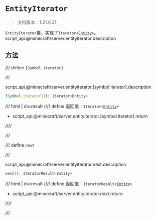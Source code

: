 # `EntityIterator`

> 文档版本：1.21.0.21

`EntityIterator`类，实现了<code>Iterator&lt;<a href="../entity/">Entity</a>&gt;</code>。script_api.@minecraft/server.entityiterator.description

## 方法

/// define
`[Symbol.iterator]`


///

script_api.@minecraft/server.entityiterator.[symbol.iterator].description

```js
[Symbol.iterator](): Iterator<Entity>
```

/// html | div.result
//// define
返回值：<code>Iterator&lt;<a href="../entity/">Entity</a>&gt;</code>

- script_api.@minecraft/server.entityiterator.[symbol.iterator].return


////

///


/// define
`next`


///

script_api.@minecraft/server.entityiterator.next.description

```js
next(): IteratorResult<Entity>
```

/// html | div.result
//// define
返回值：<code>IteratorResult&lt;<a href="../entity/">Entity</a>&gt;</code>

- script_api.@minecraft/server.entityiterator.next.return


////

///

